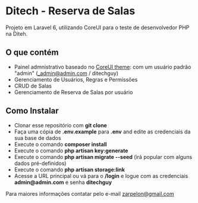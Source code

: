 # Ditech - Reserva de Salas

Projeto em Laravel 6, utilizando CoreUI para o teste de desenvolvedor PHP na Diteh. 

## O que contém

- Painel admnistrativo baseado no [CoreUI theme](https://coreui.io/): com um usuário padrão "admin" (_admin@admin.com / ditechguy) 
- Gerenciamento de Usuários, Regras e Permissões
- CRUD de Salas
- Gerenciamento de Reserva de Salas por usuário

## Como Instalar

- Clonar esse repositório com __git clone__
- Faça uma cópia de __.env.example__ para __.env__ and edite as credenciais da sua base de dados
- Execute o comando __composer install__
- Execute o comando __php artisan key:generate__
- Execute o comando __php artisan migrate --seed__ (irá popular com alguns dados pré-definidos)
- Execute o comando __php artisan storage:link__
- Acesse a URL principal ou vá para o __/login__ e logue com as credenciais __admin@admin.com__ e senha  __ditechguy__

Para maiores informações contatar pelo e-mail zarpelon@gmail.com